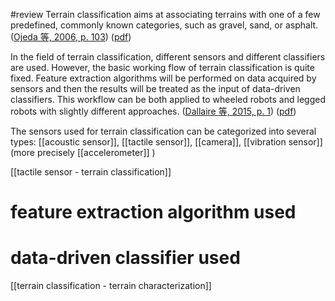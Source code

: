 #review 
Terrain classification aims at associating terrains with one of a few predefined, commonly known categories, such as gravel, sand, or asphalt. ([Ojeda 等, 2006, p. 103](zotero://select/library/items/TALD76XT)) ([pdf](zotero://open-pdf/library/items/EG67QMF3?page=1&annotation=UCHYKDWQ))

In the field of terrain classification, different sensors and different classifiers are used. However, the basic working flow of terrain classification is quite fixed. Feature extraction algorithms will be performed on data acquired by sensors and then the results will be treated as the input of data-driven classifiers. This workflow can be both applied to wheeled robots and legged robots with slightly different approaches. ([Dallaire 等, 2015, p. 1](zotero://select/library/items/ZK42NYZF)) ([pdf](zotero://open-pdf/library/items/2XAV3337?page=1&annotation=8JAB5F86)) 

The sensors used for terrain classification can be categorized into several types: [[acoustic sensor]], [[tactile sensor]], [[camera]], [[vibration sensor]] (more precisely [[accelerometer]] )

[[tactile sensor - terrain classification]]

# feature extraction algorithm used 



# data-driven classifier used 









[[terrain classification - terrain characterization]]


